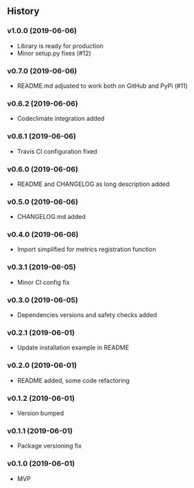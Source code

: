 ## History ##

### v1.0.0 (2019-06-06) ###
* Library is ready for production
* Minor setup.py fixes (#12)


### v0.7.0 (2019-06-06) ###
* README.md adjusted to work both on GitHub and PyPi (#11)


### v0.6.2 (2019-06-06) ###
* Codeclimate integration added


### v0.6.1 (2019-06-06) ###
* Travis CI configuration fixed


### v0.6.0 (2019-06-06) ###
* README and CHANGELOG as long description added


### v0.5.0 (2019-06-06) ###
* CHANGELOG.md added


### v0.4.0 (2019-06-06)  ###
* Import simplified for metrics registration function


### v0.3.1 (2019-06-05) ###
* Minor CI config fix


### v0.3.0 (2019-06-05) ###
* Dependencies versions and safety checks added


### v0.2.1 (2019-06-01) ###
* Update installation example in README


### v0.2.0 (2019-06-01) ###
* README added, some code refactoring


### v0.1.2 (2019-06-01) ###
* Version bumped


### v0.1.1 (2019-06-01) ###
* Package versioning fix


### v0.1.0 (2019-06-01) ###
* MVP
